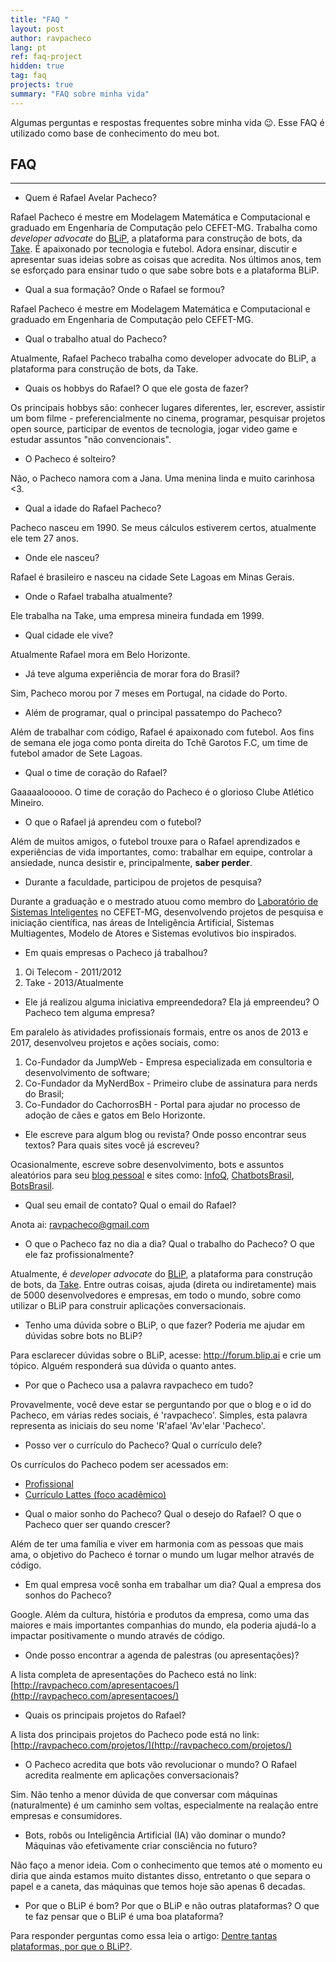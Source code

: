 ```yaml
---
title: "FAQ "
layout: post
author: ravpacheco
lang: pt
ref: faq-project
hidden: true
tag: faq
projects: true
summary: "FAQ sobre minha vida"
---
```


Algumas perguntas e respostas frequentes sobre minha vida 😉. Esse FAQ é utilizado como base de conhecimento do meu bot.

<div class="breaker"></div>

## FAQ 
-----------------------------

* Quem é Rafael Avelar Pacheco?

Rafael Pacheco é mestre em Modelagem Matemática e Computacional e graduado em Engenharia de Computação pelo CEFET-MG. Trabalha como _developer advocate_ do [BLiP](http://blip.ai/), a plataforma para construção de bots, da [Take](https://take.net).
É apaixonado por tecnologia e futebol. Adora ensinar, discutir e apresentar suas ideias sobre as coisas que acredita. 
Nos últimos anos, tem se esforçado para ensinar tudo o que sabe sobre bots e a plataforma BLiP.

* Qual a sua formação? Onde o Rafael se formou?

Rafael Pacheco é mestre em Modelagem Matemática e Computacional e graduado em Engenharia de Computação pelo CEFET-MG. 

* Qual o trabalho atual do Pacheco?

Atualmente, Rafael Pacheco trabalha como developer advocate do BLiP, a plataforma para construção de bots, da Take.

* Quais os hobbys do Rafael? O que ele gosta de fazer?

Os principais hobbys são: conhecer lugares diferentes, ler, escrever, assistir um bom filme - preferencialmente no cinema, programar, pesquisar projetos open source, participar de eventos de tecnologia, jogar video game e estudar assuntos "não convencionais".

* O Pacheco é solteiro?

Não, o Pacheco namora com a Jana. Uma menina linda e muito carinhosa <3.

* Qual a idade do Rafael Pacheco?

Pacheco nasceu em 1990. Se meus cálculos estiverem certos, atualmente ele tem 27 anos.

* Onde ele nasceu?

Rafael é brasileiro e nasceu na cidade Sete Lagoas em Minas Gerais.

* Onde o Rafael trabalha atualmente?

Ele trabalha na Take, uma empresa mineira fundada em 1999.

* Qual cidade ele vive?

Atualmente Rafael mora em Belo Horizonte.

* Já teve alguma experiência de morar fora do Brasil?

Sim, Pacheco morou por 7 meses em Portugal, na cidade do Porto.

* Além de programar, qual o principal passatempo do Pacheco?

Além de trabalhar com código, Rafael é apaixonado com futebol. Aos fins de semana ele joga como ponta direita do Tchê Garotos F.C, um time de futebol amador de Sete Lagoas.

* Qual o time de coração do Rafael?

Gaaaaalooooo. O time de coração do Pacheco é o glorioso Clube Atlético Mineiro.

* O que o Rafael já aprendeu com o futebol?

Além de muitos amigos, o futebol trouxe para o Rafael aprendizados e experiências de vida importantes, como: trabalhar em equipe, controlar a ansiedade, nunca desistir e, principalmente, **saber perder**.

* Durante a faculdade, participou de projetos de pesquisa?

Durante a graduação e o mestrado atuou como membro do <a href="http://www.lsi.cefetmg.br/">Laboratório de Sistemas Inteligentes</a> no CEFET-MG, desenvolvendo projetos de pesquisa e iniciação científica, nas áreas de Inteligência Artificial, Sistemas Multiagentes, Modelo de Atores e Sistemas evolutivos bio inspirados.

* Em quais empresas o Pacheco já trabalhou?

1. Oi Telecom - 2011/2012
2. Take - 2013/Atualmente

* Ele já realizou alguma iniciativa empreendedora? Ela já empreendeu? O Pacheco tem alguma empresa?

Em paralelo às atividades profissionais formais, entre os anos de 2013 e 2017, desenvolveu projetos e ações sociais, como: 

1. Co-Fundador da JumpWeb - Empresa especializada em consultoria e desenvolvimento de software;
2. Co-Fundador da MyNerdBox - Primeiro clube de assinatura para nerds do Brasil;
3. Co-Fundador do CachorrosBH - Portal para ajudar no processo de adoção de cães e gatos em Belo Horizonte.

* Ele escreve para algum blog ou revista? Onde posso encontrar seus textos? Para quais sites você já escreveu?

Ocasionalmente, escreve sobre desenvolvimento, bots e assuntos aleatórios para seu [blog pessoal](http://ravpacheco.com/blog/) e sites como: [InfoQ](http://infoq.com/), [ChatbotsBrasil](https://chatbotsbrasil.take.net/), [BotsBrasil](https://medium.com/botsbrasil).

* Qual seu email de contato? Qual o email do Rafael?

Anota ai: ravpacheco@gmail.com

* O que o Pacheco faz no dia a dia? Qual o trabalho do Pacheco? O que ele faz profissionalmente?

Atualmente, é *developer advocate* do [BLiP](http://blip.ai/), a plataforma para construção de bots, da [Take](https://take.net). Entre outras coisas, ajuda (direta ou indiretamente) mais de 5000 desenvolvedores e empresas, em todo o mundo, sobre como utilizar o BLiP para construir aplicações conversacionais.

* Tenho uma dúvida sobre o BLiP, o que fazer? Poderia me ajudar em dúvidas sobre bots no BLiP?

Para esclarecer dúvidas sobre o BLiP, acesse: http://forum.blip.ai e crie um tópico. Alguém responderá sua dúvida o quanto antes.

* Por que o Pacheco usa a palavra ravpacheco em tudo?

Provavelmente, você deve estar se perguntando por que o blog e o id do Pacheco, em várias redes sociais, é 'ravpacheco'.
Simples, esta palavra representa as iniciais do seu nome 'R'afael 'Av'elar 'Pacheco'.

* Posso ver o currículo do Pacheco? Qual o currículo dele?

Os currículos do Pacheco podem ser acessados em:

- [Profissional](https://goo.gl/LRzSG3)
- [Currículo Lattes (foco acadêmico)](http://lattes.cnpq.br/6347254071071364)

* Qual o maior sonho do Pacheco? Qual o desejo do Rafael? O que o Pacheco quer ser quando crescer?

Além de ter uma família e viver em harmonia com as pessoas que mais ama, o objetivo do Pacheco é tornar o mundo um lugar melhor através de código.

* Em qual empresa você sonha em trabalhar um dia? Qual a empresa dos sonhos do Pacheco?

Google. Além da cultura, história e produtos da empresa, como uma das maiores e mais importantes companhias do mundo, ela poderia ajudá-lo a impactar positivamente o mundo através de código.

* Onde posso encontrar a agenda de palestras (ou apresentações)?

A lista completa de apresentações do Pacheco está no link: [http://ravpacheco.com/apresentacoes/](http://ravpacheco.com/apresentacoes/)

* Quais os principais projetos do Rafael?

A lista dos principais projetos do Pacheco pode está no link: [http://ravpacheco.com/projetos/](http://ravpacheco.com/projetos/)

* O Pacheco acredita que bots vão revolucionar o mundo? O Rafael acredita realmente em aplicações conversacionais?

Sim. Não tenho a menor dúvida de que conversar com máquinas (naturalmente) é um caminho sem voltas, especialmente na realação entre empresas e consumidores.

* Bots, robôs ou Inteligência Artificial (IA) vão dominar o mundo? Máquinas vão efetivamente criar consciência no futuro?

Não faço a menor ideia. Com o conhecimento que temos até o momento eu diria que ainda estamos muito distantes disso, entretanto o que separa o papel e a caneta, das máquinas que temos hoje são apenas 6 decadas.

* Por que o BLiP é bom? Por que o BLiP e não outras plataformas? O que te faz pensar que o BLiP é uma boa plataforma?

Para responder perguntas como essa leia o artigo: [Dentre tantas plataformas, por que o BLiP?](http://ravpacheco.com/dentre-tantas-plataformas-blip/).